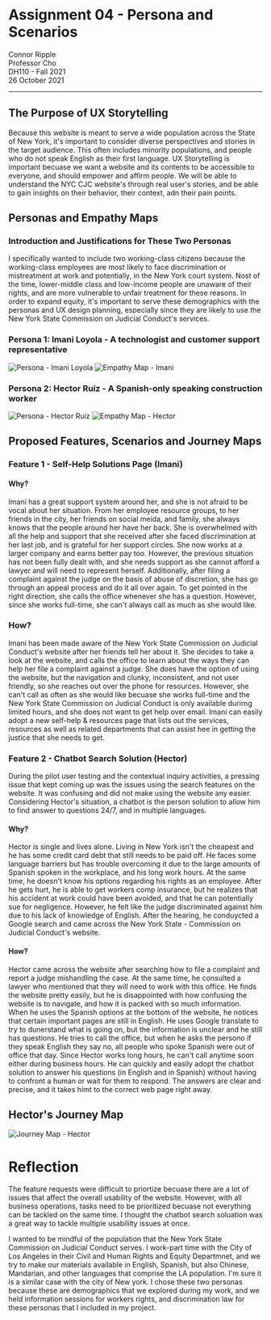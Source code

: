 # Assignment 04 - Persona and Scenarios

Connor Ripple <br>
Professor Cho <br>
DH110 - Fall 2021 <br>
26 October 2021 <br>

---

## The Purpose of UX Storytelling

Because this website is meant to serve a wide population across the State of New York, it's important to consider diverse perspectives and stories in the target audience. This often includes minority populations, and people who do not speak English as their first language. UX Storytelling is important becuase we want a website and its contents to be accessible to everyone, and should empower and affirm people. We will be able to understand the NYC CJC website's through real user's stories, and be able to gain insights on their behavior, their context, adn their pain points. 

## Personas and Empathy Maps

### Introduction and Justifications for These Two Personas 

I specifically wanted to include two working-class citizens because the working-class employees are most likely to face discrimination or mistreatment at work and potentially, in the New York court system. Nost of the time, lower-middle class and low-income people are unaware of their rights, and are more vulnerable to unfair treatment for these reasons. In order to expand equity, it's important to serve these demographics with the personas and UX design planning, especially since they are likely to use the New York State Commission on Judicial Conduct's services. 

### Persona 1: Imani Loyola - A technologist and customer support representative

![Persona - Imani Loyola](https://user-images.githubusercontent.com/91553088/138819166-200ad3e1-df13-48ba-9f57-3b5c8b89464a.png)
![Empathy Map - Imani](https://user-images.githubusercontent.com/91553088/138819491-c99c6bdf-dcb7-4a3e-b7a8-197d8448c443.png)


### Persona 2: Hector Ruiz - A Spanish-only speaking construction worker 

![Persona - Hector Ruiz](https://user-images.githubusercontent.com/91553088/138819311-224bff8b-6845-47cf-911e-94a6bcaf47d0.png)
![Empathy Map - Hector](https://user-images.githubusercontent.com/91553088/138819511-34f03a4f-0457-4c05-9916-9f3c3b990f09.png)

## Proposed Features, Scenarios and Journey Maps

### Feature 1 - Self-Help Solutions Page (Imani)

#### Why?

Imani has a great support system around her, and she is not afraid to be vocal about her situation. From her employee resource groups, to her friends in the city, her friends on social meida, and family, she always knows that the people around her have her back. She is overwhelmed with all the help and support that she received after she faced discrimination at her last job, and is grateful for her support circles. She now works at a larger company and earns better pay too. However, the previous situation has not been fully dealt with, and she needs support as she cannot afford a lawyer and will need to represent herself. Additionally, after filing a complaint against the judge on the basis of abuse of discretion, she has go through an appeal process and do it all over again. To get pointed in the right direction, she calls the office whenever she has a question. However, since she works full-time, she can't always call as much as she would like. 

### How? 

Imani has been made aware of the New York State Commission on Judicial Conduct's website after her friends tell her about it. She decides to take a look at the website, and calls the office to learn about the ways they can help her file a complaint against a judge. She does have the option of using the website, but the navigation and clunky, inconsistent, and not user friendly, so she reaches out over the phone for resources. However, she can't call as often as she would like becuase she works full-time and the New York State Commission on Judicial Conduct is only available durirng limited hours, and she does not want to get help over email. Imani can easily adopt a new self-help & resources page that lists out the services, resources as well as related departments that can assist hee in getting the justice that she needs to get. 


### Feature 2 - Chatbot Search Solution (Hector)

During the pilot user testing and the contextual inquiry activities, a pressing issue that kept coming up was the issues using the search features on the website. It was confusing and did not make using the website any easier. Considering Hector's situation, a chatbot is the person solution to allow him to find answer to questions 24/7, and in multiple languages. 

#### Why? 

Hector is single and lives alone. Living in New York isn't the cheapest and he has some credit card debt that still needs to be paid off. He faces some language barriers but has trouble overcoming it due to the large amounts of Spanish spoken in the workplace, and his long work hours. At the same time, he doesn't know his options regarding his rights as an employee. After he gets hurt, he is able to get workers comp insurance, but he realizes that his accident at work could have been avoided, and that he can potentially sue for negligence. However, he felt like the  judge discriminated against him due to his lack of knowledge of English. After the hearing, he conduycted a Google search and came across the New York State - Commission on Judicial Conduct's website.  

#### How?

Hector came across the website after searching how to file a complaint and report a judge mishandling the case. At the same time, he consulted a lawyer who mentioned that they will need to work with this office. He finds the website pretty easily, but he is disappointed with how confusing the website is to navigate, and how it is packed with so much information. When he uses the Spanish options at the bottom of the website, he notices that certain important pages are still in English. He uses Google translate to try to dunerstand what is going on, but the information is unclear and he still has questions. He tries to call the office, but when he asks the persono if they speak English they say no, all people who spoke Spanish were out of office that day. Since Hector works long hours, he can't call anytime soon either during business hours. He can quickly and easily adopt the chatbot solution to answer his questions (in English and in Spanish) without having to confront a human or wait for them to respond. The answers are clear and precise, and it takes himt to the correct web page right away.  

## Hector's Journey Map

![Journey Map - Hector](https://user-images.githubusercontent.com/91553088/138821452-17cd3675-a3d0-4d7b-9bd6-49f8d5c37629.png)

# Reflection

The feature requests were difficult to priortize becuase there are a lot of issues that affect the overall usability of the website. However, with all business operations, tasks need to be prioritized becuase not everything can be tackled on the same time. I thought the chatbot search soluation was a great way to tackle multiple usabililty issues at once.

I wanted to be mindful of the population that the New York State Commission on Judicial Conduct serves. I work-part time with the City of Los Angeles in their Civil and Human Rights and Equity Departmnet, and we try to make our materials available in English, Spanish, but also Chinese, Mandarian, and other languages that comprise the LA population. I'm sure it is a similar case with the city of New york. I chose these two personas because these are demographics that we explored during my work, and we held information sessions for workers rights, and discrimination law for these personas that I included in my project. 

